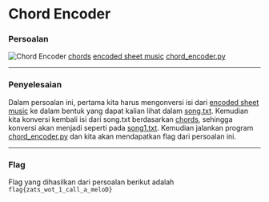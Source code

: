 # Chord Encoder

### Persoalan
![Chord Encoder](https://user-images.githubusercontent.com/26424136/83021901-e6513480-a054-11ea-8631-971d883881c7.PNG)
[chords](https://static.tjctf.org/67be5bd036a4be8323314d1da6ad2e673963f76634a62ec47d53fb07a04a3722_chords.txt)
[encoded sheet music](https://static.tjctf.org/c29857b8d4d1b2dfe502b5053d73844a08358ae681b2af8de6829b765dc2c28e_notes.txt)
[chord_encoder.py](da36df431da358250884ff9765e8c0c5f054b845aff31b85e37229159176bb9f_chord_encoder.py)
_____________________________________
### Penyelesaian
Dalam persoalan ini, pertama kita harus mengonversi isi dari [encoded sheet music](https://static.tjctf.org/c29857b8d4d1b2dfe502b5053d73844a08358ae681b2af8de6829b765dc2c28e_notes.txt) ke dalam bentuk yang dapat kalian lihat dalam [song.txt](https://github.com/hanaghaliyah/EAS_KWA_05311840000032/blob/master/Reversing/Chord%20Encoder/song.txt). Kemudian kita konversi kembali isi dari song.txt berdasarkan [chords](https://static.tjctf.org/67be5bd036a4be8323314d1da6ad2e673963f76634a62ec47d53fb07a04a3722_chords.txt), sehingga konversi akan menjadi seperti pada [song1.txt](https://github.com/hanaghaliyah/EAS_KWA_05311840000032/blob/master/Reversing/Chord%20Encoder/song1.txt). Kemudian jalankan program [chord_encoder.py](https://github.com/hanaghaliyah/EAS_KWA_05311840000032/blob/master/Reversing/Chord%20Encoder/Chord%20Encoder.py) dan kita akan mendapatkan flag dari persoalan ini.
______________________________________
### Flag
Flag yang dihasilkan dari persoalan berikut adalah `flag{zats_wot_1_call_a_meloD}`
